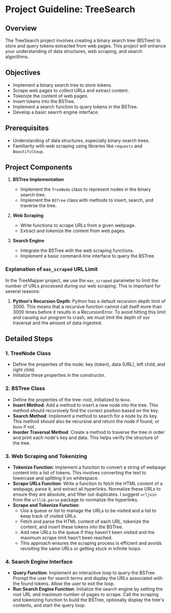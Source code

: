 # Project Guideline: TreeSearch

## Overview
The TreeSearch project involves creating a binary search tree (BSTree) to store and query tokens extracted from web pages. This project will enhance your understanding of data structures, web scraping, and search algorithms.

## Objectives
- Implement a binary search tree to store tokens.
- Scrape web pages to collect URLs and extract content.
- Tokenize the content of web pages.
- Insert tokens into the BSTree.
- Implement a search function to query tokens in the BSTree.
- Develop a basic search engine interface.

## Prerequisites
- Understanding of data structures, especially binary search trees.
- Familiarity with web scraping using libraries like `requests` and `BeautifulSoup`.

## Project Components

1. **BSTree Implementation**
   - Implement the `TreeNode` class to represent nodes in the binary search tree.
   - Implement the `BSTree` class with methods to insert, search, and traverse the tree.

2. **Web Scraping**
   - Write functions to scrape URLs from a given webpage.
   - Extract and tokenize the content from web pages.

3. **Search Engine**
   - Integrate the BSTree with the web scraping functions.
   - Implement a basic command-line interface to query the BSTree.

### Explanation of `max_scraped` URL Limit

In the TreeMapper project, we use the `max_scraped` parameter to limit the number of URLs processed during our web scraping. This is important for several reasons:

1. **Python's Recursion Depth**:
   Python has a default recursion depth limit of 3000. This means that a recursive function cannot call itself more than 3000 times before it results in a RecursionError. To avoid hitting this limit and causing our program to crash, we must limit the depth of our traversal and the amount of data ingested.

## Detailed Steps

### 1. TreeNode Class
- Define the properties of the node: key (token), data (URL), left child, and right child.
- Initialize these properties in the constructor.

### 2. BSTree Class
- Define the properties of the tree: root, initialized to `None`.
- **Insert Method**: Add a method to insert a new node into the tree. This method should recursively find the correct position based on the key.
- **Search Method**: Implement a method to search for a node by its key. This method should also be recursive and return the node if found, or `None` if not.
- **Inorder Traversal Method**: Create a method to traverse the tree in order and print each node's key and data. This helps verify the structure of the tree.

### 3. Web Scraping and Tokenizing
- **Tokenize Function**: Implement a function to convert a string of webpage content into a list of tokens. This involves converting the text to lowercase and splitting it on whitespace.
- **Scrape URLs Function**: Write a function to fetch the HTML content of a webpage, parse it, and extract all hyperlinks. Normalize these URLs to ensure they are absolute, and filter out duplicates. I suggest `urljoin` from the `urllib.parse` package to normalize the hyperlinks. 
- **Scrape and Tokenize Function**: 
  - Use a queue or list to manage the URLs to be visited and a list to keep track of visited URLs.
  - Fetch and parse the HTML content of each URL, tokenize the content, and insert these tokens into the BSTree.
  - Add new URLs to the queue if they haven't been visited and the maximum scrape limit hasn't been reached.
  - This approach ensures the scraping process is efficient and avoids revisiting the same URLs or getting stuck in infinite loops.

### 4. Search Engine Interface
- **Query Function**: Implement an interactive loop to query the BSTree. Prompt the user for search terms and display the URLs associated with the found tokens. Allow the user to exit the loop.
- **Run Search Engine Function**: Initialize the search engine by setting the root URL and maximum number of pages to scrape. Call the scraping and tokenizing function to build the BSTree, optionally display the tree's contents, and start the query loop.
